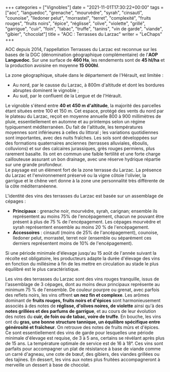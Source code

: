 +++
categories = ["Vignobles"]
date = "2021-11-01T17:30:22+00:00"
tags = ["aoc", "languedoc", "grenache", "mourvèdre", "syrah", "cinsautl", "counoise", "lledoner pelut", "morrastel", "terret", "complexité", "fruits rouges", "fruits noirs", "épice", "réglisse", "olive", "violette", "grillé", "garrigue", "cuir", "foin", "tabac", "truffe", "tanins", "vin de garde", "viande", "gibier", "chocolat"] 
title = "AOC : Terrasses du Larzac"
writer = "LeChaps"
+++

AOC depuis 2014, l'appellation Terrasses du Larzac est reconnue sur les bases de la DGC (dénomination géographique complémentaire) de l'**AOP Languedoc**. Sur une surface de **460 Ha**, les rendements sont de **45 hl/ha** et la production avoisine en moyenne **15 000hl**.  

La zone géographique, située dans le département de l'Hérault, est limitée :

* Au nord, par le causse du Larzac, à 800m d'altitude et dont les bordures abruptes dominent le vignoble ;
* Au sud, par le confluent de la Lergue et de l'Hérault.

Le vignoble s'étend entre **40 et 450 m d'altitude**, la majorité des parcelles étant situées entre 100 et 150 m. Cet espace, protégé des vents du nord par le plateau du Larzac, reçoit en moyenne annuelle 800 à 900 millimètres de pluie, essentiellement en automne et au printemps selon un régime typiquement méditerranéen. Du fait de l'altitude, les températures moyennes sont inférieures à celles du littoral ; les variations quotidiennes sont importantes, avec des nuits fraîches. Les sols sont développées sur des formations quaternaires anciennes (terrasses alluviales, éboulis, colluvions) et sur des calcaires jurassiques, grès rouges permiens, plus rarement basalte. Ils ont en commun une faible fertilité et une forte charge caillouteuse assurant un bon drainage, avec une réserve hydrique répartie sur une grande profondeur.  
Le paysage est un élément fort de la zone terrasse du Larzac. La présence du Larzac et l'environnement préservé ou la vigne côtoie l'olivier, la garrigue et le chêne vert donne à la zone une personnalité très différente de la côte méditerranéenne.  

L'identité des vins des terrasses du Larzac est basée sur un assemblage de cépages :

* **Principaux** : grenache noir, mourvèdre, syrah, carignan; ensemble ils représentent au moins 75% de l'encépagement, chacun ne pouvant être présent à plus de 75 % de l'encépagement. Les cépages mourvèdre et syrah représentent ensemble au moins 20 % de l'encépagement.
* **Accessoires** : cinsautl (moins de 25% de l'ancépagement), counoise, lledoner pelut, morrastel, terret noir (ensemble ou séparément ces derniers représentent moins de 10% de l'encépagement).

Si une période minimale d'élevage jusqu'au 15 août de l'année suivant la récolte est obligatoire, les producteurs adapte la durée d'élevage des vins en fonction du millésime à fin de les mettre en circulation au stade le plus équilibré est le plus caractéristique.  

Les vins des terrasses du Larzac sont des vins rouges tranquille, issus de l'assemblage de 3 cépages, dont au moins deux principaux représente au minimum 75 % de l'ensemble. De couleur pourpre ou grenat, avec parfois des reflets noirs, les vins offrent **un nez fin et complexe**. Les arômes dominant de **fruits rouges, fruits noirs et d'épices** sont harmonieusement associés à des notes de **réglisse, d'olives noires, de violette** ainsi qu'à des **notes grillées et des parfums de garrigue**, et au cours de leur évolution des notes du **cuir, de foin ou de tabac, voire de truffe**.
En bouche, les vins ont du **gras, une bonne structure tannique, un équilibre spécifique entre générosité et fraîcheur**. On retrouve des notes de fruits mûrs et d'épices.  
Ce sont essentiellement des vins de garde pour lesquelles une période minimale d'élevage est requise, de 3 à 5 ans, certains se révélant après plus de 15 ans.
La température optimale de service est de 16 à 18°. Ces vins sont parfaits pour accompagner un plat de résistance à base de viande comme un carré d'agneau, une cote de bœuf, des gibiers, des viandes grillées ou des tajines. En dessert, les vins aux notes plus fruitées accompagneront à merveille un dessert à base de chocolat.
